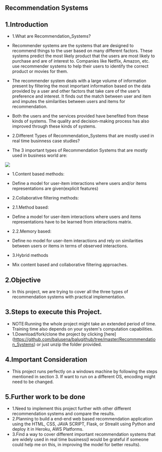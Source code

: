 ## Recommendation Systems

## 1.Introduction
- 1.What are Recommendation_Systems?
- Recommender systems are the systems that are designed to recommend things to the user based on many different factors. These systems predict the most likely product that the users are most likely to purchase and are of interest to. Companies like Netflix, Amazon, etc. use recommender systems to help their users to identify the correct product or movies for them. 
- The recommender system deals with a large volume of information present by filtering the most important information based on the data provided by a user and other factors that take care of the user’s preference and interest. It finds out the match between user and item and imputes the similarities between users and items for recommendation. 
- Both the users and the services provided have benefited from these kinds of systems. The quality and decision-making process has also improved through these kinds of systems.

- 2.Different Types of Recommendation_Systems that are mostly used in real time businness case studies?
- The 3 important types of Recommendation Systems that are mostly used in business world are:
<img src="https://github.com/balusena/balugithub/tree/master/Recommmendation_Systems/Rec_Sys_Typs/Recommendation_System_Types">

- 1.Content based methods:
- Define a model for user-item interactions where users and/or items representations are given(explicit features)

- 2.Collaborative filtering methods:
- 2.1.Method based:
- Define a model for user-item interactions where users and items representations have to be learned from interactions matrix.
- 2.2.Memory based:
- Define no model for user-item interactions and rely on similarities between users or items in terms of observed interactions.

- 3.Hybrid methods
- Mix content based and collaborative filtering approaches.

 
## 2.Objective
- In this project, we are trying to cover all the three types of recommendation systems with practical implementation. 

## 3.Steps to execute this Project.
- NOTE:Running the whole project might take an extended period of time. Training time also depends on your system's computation capabilities.
- 1.Download/fork/clone the project by clicking [here] (https://github.com/balusena/balugithub/tree/master/Recommmendation_Systems) or just unzip the folder provided.

## 4.Important Consideration
- This project runs perfectly on a windows machine by following the steps mentioned in section 3. If want to run on a different OS, encoding might need to be changed.

## 5.Further work to be done
- 1.Need to implement this project further with other different recommendation systems and compare the results.
- 2.Planning to build a end-end web based recommendation application using the HTML, CSS, JAVA SCRIPT, Flask, or Strealit using Python and deploy it in Heroku, AWS Platforms. 
- 3.Find a way to cover different important recommendation systems that are widely used in real time business(I would be grateful if someone could help me on this, in improving the model for better results).

